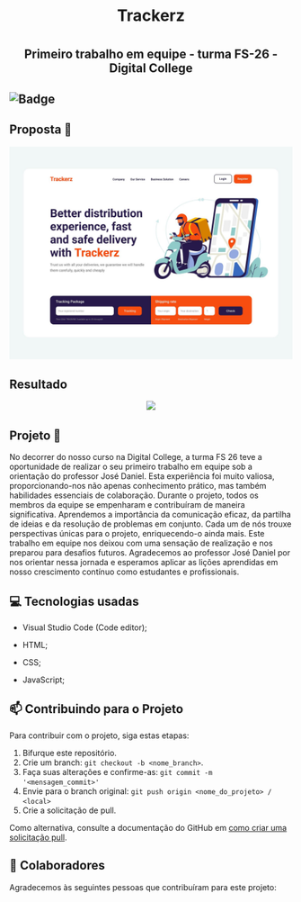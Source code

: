<h1 align = center> Trackerz <h1>
<h2 align = center> Primeiro trabalho em equipe - turma FS-26 - Digital College<h2>

  ![Badge](https://img.shields.io/static/v1?label=DEV&message=EquipePipoquinhas&color=4B0082&style=flat&logo=)

  ## Proposta 👀
 <p align = center>
  <img width ="600px" src="https://github.com/viviangfreire/trackerz/blob/main/project%20goal%20screenshot.jpg">
  </p>

## Resultado 
<p align = center>
  <img width ="600px" src="https://imagem.app/image/oHDwgb">
  </p>
  
 ## Projeto 📑
 
 <p> No decorrer do nosso curso na Digital College, a turma FS 26 teve a oportunidade de realizar o seu primeiro trabalho em equipe sob a orientação do professor José Daniel. Esta experiência foi muito valiosa, proporcionando-nos não apenas conhecimento prático, mas também habilidades essenciais de colaboração.
Durante o projeto, todos os membros da equipe se empenharam e contribuíram de maneira significativa. Aprendemos a importância da comunicação eficaz, da partilha de ideias e da resolução de problemas em conjunto. Cada um de nós trouxe perspectivas únicas para o projeto, enriquecendo-o ainda mais.
Este trabalho em equipe nos deixou com uma sensação de realização e nos preparou para desafios futuros. Agradecemos ao professor José Daniel por nos orientar nessa jornada e esperamos aplicar as lições aprendidas em nosso crescimento contínuo como estudantes e profissionais. <p>
   
## 💻 Tecnologias usadas

 * Visual Studio Code (Code editor);

* HTML;

* CSS;
   
* JavaScript;
 
## 📫 Contribuindo para o Projeto 

Para contribuir com o projeto, siga estas etapas:

1. Bifurque este repositório.
2. Crie um branch: `git checkout -b <nome_branch>`.
3. Faça suas alterações e confirme-as: `git commit -m '<mensagem_commit>'`
4. Envie para o branch original: `git push origin <nome_do_projeto> / <local>`
5. Crie a solicitação de pull.

Como alternativa, consulte a documentação do GitHub em [como criar uma solicitação pull](https://help.github.com/en/github/collaborating-with-issues-and-pull-requests/creating-a-pull-request).

## 🤝 Colaboradores

Agradecemos às seguintes pessoas que contribuíram para este projeto:
